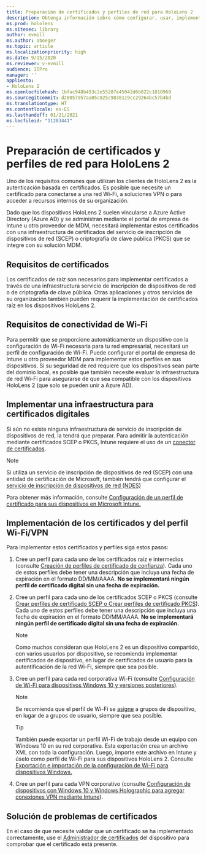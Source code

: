 ```yaml
---
title: Preparación de certificados y perfiles de red para HoloLens 2
description: Obtenga información sobre cómo configurar, usar, implementar y solucionar problemas de certificados de red en dispositivos mixtos de HoloLens 2.
ms.prod: hololens
ms.sitesec: library
author: evmill
ms.author: aboeger
ms.topic: article
ms.localizationpriority: high
ms.date: 9/15/2020
ms.reviewer: v-evmill
audience: ITPro
manager: ''
appliesto:
- HoloLens 2
ms.openlocfilehash: 1bfac948b493c2e55207e45042d6b022c1818969
ms.sourcegitcommit: d20057957aa05c025c9838119cc29264bc57b4bd
ms.translationtype: HT
ms.contentlocale: es-ES
ms.lasthandoff: 01/21/2021
ms.locfileid: "11283441"
---
```

# Preparación de certificados y perfiles de red para HoloLens 2

Uno de los requisitos comunes que utilizan los clientes de HoloLens 2 es la autenticación basada en certificados. Es posible que necesite un certificado para conectarse a una red Wi-Fi, a soluciones VPN o para acceder a recursos internos de su organización.

Dado que los dispositivos HoloLens 2 suelen vincularse a Azure Active Directory (Azure AD) y se administran mediante el portal de empresa de Intune u otro proveedor de MDM, necesitará implementar estos certificados con una infraestructura de certificados del servicio de inscripción de dispositivos de red (SCEP) o criptografía de clave pública (PKCS) que se integre con su solución MDM.

## Requisitos de certificados
Los certificados de raíz son necesarios para implementar certificados a través de una infraestructura servicio de inscripción de dispositivos de red o de criptografía de clave pública. Otras aplicaciones y otros servicios de su organización también pueden requerir la implementación de certificados raíz en los dispositivos HoloLens 2. 

## Requisitos de conectividad de Wi-Fi
Para permitir que se proporcione automáticamente un dispositivo con la configuración de Wi-Fi necesaria para tu red empresarial, necesitará un perfil de configuración de Wi-Fi. Puede configurar el portal de empresa de Intune u otro proveedor MDM para implementar estos perfiles en sus dispositivos. Si su seguridad de red requiere que los dispositivos sean parte del dominio local, es posible que también necesite evaluar la infraestructura de red Wi-Fi para asegurarse de que sea compatible con los dispositivos HoloLens 2 (que solo se pueden unir a Azure AD).

## Implementar una infraestructura para certificados digitales
Si aún no existe ninguna infraestructura de servicio de inscripción de dispositivos de red, la tendrá que preparar. Para admitir la autenticación mediante certificados SCEP o PKCS, Intune requiere el uso de un [conector de certificados](https://docs.microsoft.com/mem/intune/protect/certificate-connectors).

> [!NOTE]
> Si utiliza un servicio de inscripción de dispositivos de red (SCEP) con una entidad de certificación de Microsoft, también tendrá que configurar el [servicio de inscripción de dispositivos de red (NDES)](https://docs.microsoft.com/mem/intune/protect/certificates-scep-configure#set-up-ndes)

Para obtener más información, consulte [Configuración de un perfil de certificado para sus dispositivos en Microsoft Intune.](https://docs.microsoft.com/intune/certificates-configure)

## Implementación de los certificados y del perfil Wi-Fi/VPN
Para implementar estos certificados y perfiles siga estos pasos:
1.  Cree un perfil para cada uno de los certificados raíz e intermedios (consulte [Creación de perfiles de certificado de confianza](https://docs.microsoft.com/intune/protect/certificates-configure#create-trusted-certificate-profiles)). Cada uno de estos perfiles debe tener una descripción que incluya una fecha de expiración en el formato DD/MM/AAAA. **No se implementará ningún perfil de certificado digital sin una fecha de expiración.**
1.  Cree un perfil para cada uno de los certificados SCEP o PKCS (consulte [Crear perfiles de certificado SCEP o Crear perfiles de certificado PKCS](https://docs.microsoft.com/intune/protect/certficates-pfx-configure#create-a-pkcs-certificate-profile)). Cada uno de estos perfiles debe tener una descripción que incluya una fecha de expiración en el formato DD/MM/AAAA. **No se implementará ningún perfil de certificado digital sin una fecha de expiración.**

    > [!NOTE]
    > Como muchos consideran que HoloLens 2 es un dispositivo compartido, con varios usuarios por dispositivo, se recomienda implementar certificados de dispositivo, en lugar de certificados de usuario para la autentificación de la red Wi-Fi, siempre que sea posible.

3.  Cree un perfil para cada red corporativa Wi-Fi (consulte [Configuración de Wi-Fi para dispositivos Windows 10 y versiones posteriores](https://docs.microsoft.com/intune/wi-fi-settings-windows)). 
    > [!NOTE]
    > Se recomienda que el perfil de Wi-Fi se [asigne](https://docs.microsoft.com/mem/intune/configuration/device-profile-assign) a grupos de dispositivo, en lugar de a grupos de usuario, siempre que sea posible. 

    > [!TIP]
    > También puede exportar un perfil Wi-Fi de trabajo desde un equipo con Windows 10 en su red corporativa. Esta exportación crea un archivo XML con toda la configuración. Luego, importe este archivo en Intune y úselo como perfil de Wi-Fi para sus dispositivos HoloLens 2. Consulte [Exportación e importación de la configuración de Wi-Fi para dispositivos Windows.](https://docs.microsoft.com/mem/intune/configuration/wi-fi-settings-import-windows-8-1)

4.  Cree un perfil para cada VPN corporativo (consulte [Configuración de dispositivos con Windows 10 y Windows Holographic para agregar conexiones VPN mediante Intune](https://docs.microsoft.com/intune/vpn-settings-windows-10)).

## Solución de problemas de certificados

En el caso de que necesite validar que un certificado se ha implementado correctamente, use el [Administrador de certificados](certificate-manager.md) del dispositivo para comprobar que el certificado está presente.  


